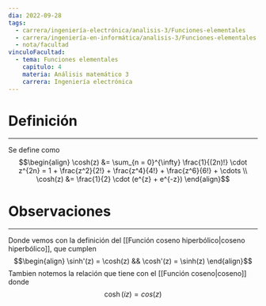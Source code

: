 ```yaml
---
dia: 2022-09-28
tags:
  - carrera/ingeniería-electrónica/analisis-3/Funciones-elementales
  - carrera/ingeniería-en-informática/analisis-3/Funciones-elementales
  - nota/facultad
vinculoFacultad:
  - tema: Funciones elementales
    capitulo: 4
    materia: Análisis matemático 3
    carrera: Ingeniería electrónica
---
```

# Definición
---
Se define como
$$\begin{align} 
    \cosh(z) &= \sum_{n = 0}^{\infty} \frac{1}{(2n)!} \cdot z^{2n} = 1 + \frac{z^2}{2!} + \frac{z^4}{4!} + \frac{z^6}{6!} + \cdots \\
    \cosh(z) &= \frac{1}{2} \cdot (e^{z} + e^{-z})
\end{align}$$

# Observaciones
---
Donde vemos con la definición del [[Función coseno hiperbólico|coseno hiperbólico]], que cumplen
$$\begin{align} \sinh'(z) = \cosh(z) && \cosh'(z) = \sinh(z) \end{align}$$
Tambien notemos la relación que tiene con el [[Función coseno|coseno]] donde 
$$ \cosh(iz) = cos(z) $$